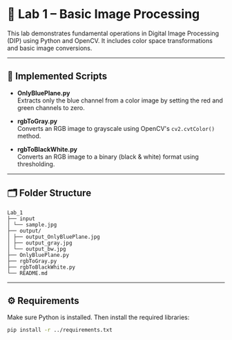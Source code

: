 

# 🧪 Lab 1 – Basic Image Processing

This lab demonstrates fundamental operations in Digital Image Processing (DIP) using Python and OpenCV. It includes color space transformations and basic image conversions.

---

## 📌 Implemented Scripts

- **OnlyBluePlane.py**  
  Extracts only the blue channel from a color image by setting the red and green channels to zero.

- **rgbToGray.py**  
  Converts an RGB image to grayscale using OpenCV's `cv2.cvtColor()` method.

- **rgbToBlackWhite.py**  
  Converts an RGB image to a binary (black & white) format using thresholding.

---

## 🗂️ Folder Structure
```
Lab_1
├── input
│ └── sample.jpg
├── output/
│ ├── output_OnlyBluePlane.jpg
│ ├── output_gray.jpg
│ └── output_bw.jpg
├── OnlyBluePlane.py
├── rgbToGray.py
├── rgbToBlackWhite.py
└── README.md
```

---

## ⚙️ Requirements

Make sure Python is installed. Then install the required libraries:

```bash
pip install -r ../requirements.txt
